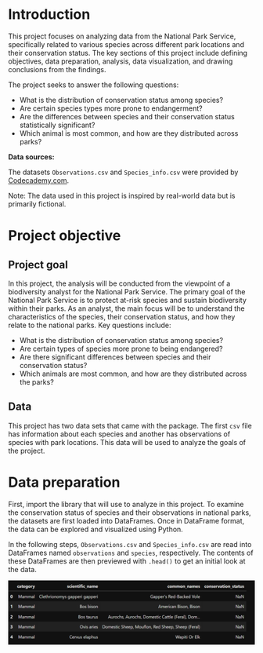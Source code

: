 # Introduction

This project focuses on analyzing data from the National Park Service, specifically related to various species across different park locations and their conservation status. The key sections of this project include defining objectives, data preparation, analysis, data visualization, and drawing conclusions from the findings.

The project seeks to answer the following questions:
- What is the distribution of conservation status among species?
- Are certain species types more prone to endangerment?
- Are the differences between species and their conservation status statistically significant?
- Which animal is most common, and how are they distributed across parks?

**Data sources:**

The datasets `Observations.csv` and `Species_info.csv` were provided by [Codecademy.com](https://www.codecademy.com).

Note: The data used in this project is inspired by real-world data but is primarily fictional.

# Project objective
## Project goal
In this project, the analysis will be conducted from the viewpoint of a biodiversity analyst for the National Park Service. The primary goal of the National Park Service is to protect at-risk species and sustain biodiversity within their parks. As an analyst, the main focus will be to understand the characteristics of the species, their conservation status, and how they relate to the national parks. Key questions include:

- What is the distribution of conservation status among species?
- Are certain types of species more prone to being endangered?
- Are there significant differences between species and their conservation status?
- Which animals are most common, and how are they distributed across the parks?

## Data
This project has two data sets that came with the package. The first `csv` file has information about each species and another has observations of species with park locations. This data will be used to analyze the goals of the project. 

# Data preparation
First, import the library that will use to analyze in this project.
To examine the conservation status of species and their observations in national parks, the datasets are first loaded into DataFrames. Once in DataFrame format, the data can be explored and visualized using Python.

In the following steps, `Observations.csv` and `Species_info.csv` are read into DataFrames named `observations` and `species`, respectively. The contents of these DataFrames are then previewed with `.head()` to get an initial look at the data.

![First table](/img/table-1.png)
